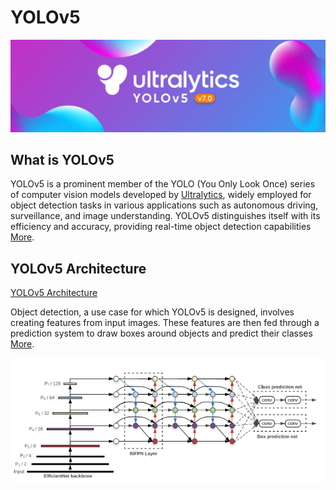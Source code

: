 # YOLOv5
![123](img/yolov5-img.png)
## What is YOLOv5
YOLOv5 is a prominent member of the YOLO (You Only Look Once) series of computer vision models developed by [Ultralytics](https://www.ultralytics.com/), widely employed for object detection tasks in various applications such as autonomous driving, surveillance, and image understanding. YOLOv5 distinguishes itself with its efficiency and accuracy, providing real-time object detection capabilities [More](https://docs.ultralytics.com/yolov5/).

## YOLOv5 Architecture
[YOLOv5 Architecture](https://docs.ultralytics.com/yolov5/tutorials/architecture_description/#2-data-augmentation-techniques)

Object detection, a use case for which YOLOv5 is designed, involves creating features from input images. These features are then fed through a prediction system to draw boxes around objects and predict their classes [More](https://medium.com/analytics-vidhya/object-detection-algorithm-yolo-v5-architecture-89e0a35472ef). 


![123](img/yolov5-archi.png)